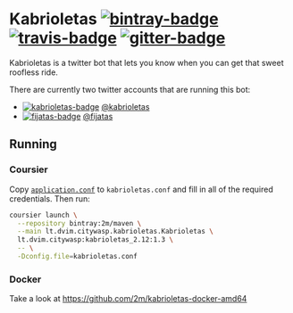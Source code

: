 # Kabrioletas [![bintray-badge][]][bintray] [![travis-badge][]][travis] [![gitter-badge][]][gitter]

[bintray]:               https://bintray.com/2m/maven/kabrioletas
[bintray-badge]:         https://img.shields.io/bintray/v/2m/maven/kabrioletas.svg?label=kabrioletas
[travis]:                https://travis-ci.org/2m/kabrioletas
[travis-badge]:          https://travis-ci.org/2m/kabrioletas.svg?branch=master
[gitter]:                https://gitter.im/2m/kabrioletas
[gitter-badge]:          https://badges.gitter.im/2m/kabrioletas.svg
[kabrioletas]:           https://twitter.com/kabrioletas
[kabrioletas-badge]:     https://img.shields.io/twitter/follow/kabrioletas.svg?style=social&label=Follow
[fijatas]:               https://twitter.com/fijatas
[fijatas-badge]:         https://img.shields.io/twitter/follow/fijatas.svg?style=social&label=Follow

Kabrioletas is a twitter bot that lets you know when you can get that sweet roofless ride.

There are currently two twitter accounts that are running this bot:

* [![kabrioletas-badge][]][kabrioletas] [@kabrioletas](twitter.com/kabrioletas)
* [![fijatas-badge][]][fijatas] [@fijatas](twitter.com/fijatas)

## Running

### Coursier

Copy [`application.conf`](src/main/resources/application.conf) to `kabrioletas.conf` and fill in all of the required credentials. Then run:

```bash
coursier launch \
  --repository bintray:2m/maven \
  --main lt.dvim.citywasp.kabrioletas.Kabrioletas \
  lt.dvim.citywasp:kabrioletas_2.12:1.3 \
  -- \
  -Dconfig.file=kabrioletas.conf
```

### Docker

Take a look at https://github.com/2m/kabrioletas-docker-amd64
